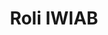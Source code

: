 ---
layout: post
type: work
title: "Roli IWIAB"
description: "IWIAB (irritated wasp in a box) physics-modelling MIDI controller for the Roli lightpad. Source code coming soon."
external_url:
output: false # Don't generate an URL stub for this - just link directly to external_url from projects index
image: 
youtube:
    id: 6CmJbGJor_s
showmediapreview: true # Don't display image or video in item-preview, even if present
---